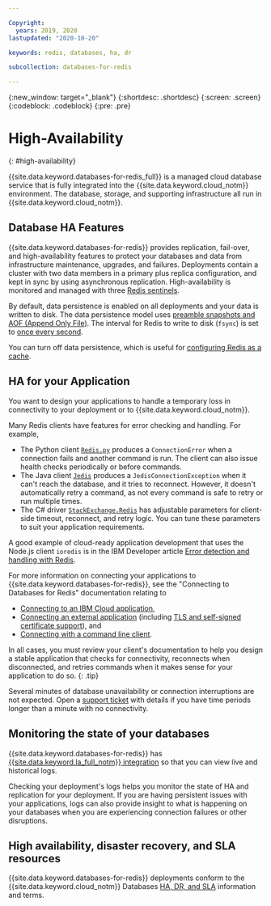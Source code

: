 ```yaml
---

Copyright:
  years: 2019, 2020
lastupdated: "2020-10-20"

keywords: redis, databases, ha, dr

subcollection: databases-for-redis

---
```


{:new_window: target="_blank"}
{:shortdesc: .shortdesc}
{:screen: .screen}
{:codeblock: .codeblock}
{:pre: .pre}

# High-Availability
{: #high-availability}

{{site.data.keyword.databases-for-redis_full}} is a managed cloud database service that is fully integrated into the {{site.data.keyword.cloud_notm}} environment. The database, storage, and supporting infrastructure all run in {{site.data.keyword.cloud_notm}}.

## Database HA Features

{{site.data.keyword.databases-for-redis}} provides replication, fail-over, and high-availability features to protect your databases and data from infrastructure maintenance, upgrades, and failures. Deployments contain a cluster with two data members in a primary plus replica configuration, and kept in sync by using asynchronous replication. High-availability is monitored and managed with three [Redis sentinels](https://redis.io/topics/sentinel).

By default, data persistence is enabled on all deployments and your data is written to disk. The data persistence model uses [preamble snapshots and AOF (Append Only File)](https://redis.io/topics/persistence). The interval for Redis to write to disk (`fsync`) is set to [once every second](https://redis.io/topics/persistence#how-durable-is-the-append-only-file). 

You can turn off data persistence, which is useful for [configuring Redis as a cache](/docs/databases-for-redis?topic=databases-for-redis-redis-cache).

## HA for your Application 

You want to design your applications to handle a temporary loss in connectivity to your deployment or to {{site.data.keyword.cloud_notm}}. 

Many Redis clients have features for error checking and handling. For example,
- The Python client [`Redis.py`](https://github.com/andymccurdy/redis-py#connections) produces a `ConnectionError` when a connection fails and another command is run. The client can also issue health checks periodically or before commands.
- The Java client [`Jedis`](https://github.com/xetorthio/jedis/wiki) produces a `JedisConnectionException` when it can't reach the database, and it tries to reconnect. However, it doesn't automatically retry a command, as not every command is safe to retry or run multiple times.
- The C# driver [`StackExchange.Redis`](https://stackexchange.github.io/StackExchange.Redis/Configuration#configuration-options) has adjustable parameters for client-side timeout, reconnect, and retry logic. You can tune these parameters to suit your application requirements.

A good example of cloud-ready application development that uses the Node.js client `ioredis` is in the IBM Developer article [Error detection and handling with Redis](https://developer.ibm.com/articles/error-detection-and-handling-with-redis/).

For more information on connecting your applications to {{site.data.keyword.databases-for-redis}}, see the "Connecting to Databases for Redis" documentation relating to 
- [Connecting to an IBM Cloud application](/docs/databases-for-redis?topic=databases-for-redis-ibmcloud-app), 
- [Connecting an external application](/docs/databases-for-redis?topic=databases-for-redis-external-app) (including [TLS and self-signed certificate support](/docs/databases-for-redis?topic=databases-for-redis-external-app#tls-and-self-signed-certificate-support)), and 
- [Connecting with a command line client](/docs/databases-for-redis?topic=databases-for-redis-connecting-cli-client).  
 
In all cases, you must review your client's documentation to help you design a stable application that checks for connectivity, reconnects when disconnected, and retries commands when it makes sense for your application to do so.
{: .tip}  

Several minutes of database unavailability or connection interruptions are not expected. Open a [support ticket](/docs/get-support?topic=get-support-using-avatar) with details if you have time periods longer than a minute with no connectivity. 

## Monitoring the state of your databases

{{site.data.keyword.databases-for-redis}} has [{{site.data.keyword.la_full_notm}} integration](/docs/databases-for-redis?topic=cloud-databases-logging) so that you can view live and historical logs.

Checking your deployment's logs helps you monitor the state of HA and replication for your deployment. If you are having persistent issues with your applications, logs can also provide insight to what is happening on your databases when you are experiencing connection failures or other disruptions. 

## High availability, disaster recovery, and SLA resources

{{site.data.keyword.databases-for-redis}} deployments conform to the {{site.data.keyword.cloud_notm}} Databases [HA, DR, and SLA](/docs/cloud-databases?topic=cloud-databases-ha-dr) information and terms.

